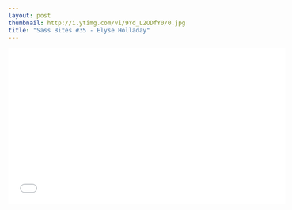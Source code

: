 ```yaml
---
layout: post
thumbnail: http://i.ytimg.com/vi/9Yd_L2ODfY0/0.jpg 
title: "Sass Bites #35 - Elyse Holladay"
---
```


<iframe width='560' height='315' src='//www.youtube.com/embed/9Yd_L2ODfY0' frameborder='0' allowfullscreen></iframe>